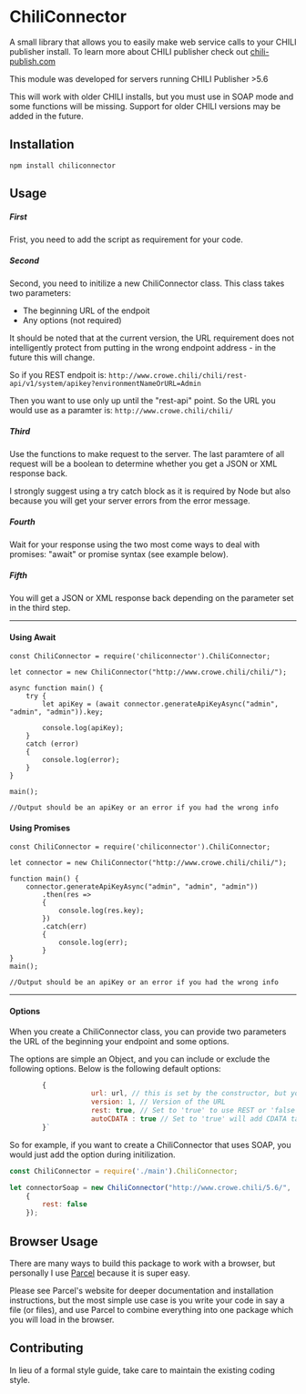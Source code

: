
ChiliConnector
=========

A small library that allows you to easily make web service calls to your CHILI publisher install. To learn more about CHILI publisher check out [chili-publish.com](https://www.chili-publish.com)

This module was developed for servers running CHILI Publisher >5.6

This will work with older CHILI installs, but you must use in SOAP mode and some functions will be missing. Support for older CHILI versions may be added in the future.

## Installation

  `npm install chiliconnector`

## Usage
##### First
Frist, you need to add the script as requirement for your code.

##### Second
Second, you need to initilize a new ChiliConnector class. This class takes two parameters:
- The beginning URL of the endpoit
- Any options (not required)

It should be noted that at the current version, the URL requirement does not intelligently protect from putting in the wrong endpoint address - in the future this will change.

So if you REST endpoit is:
`http://www.crowe.chili/chili/rest-api/v1/system/apikey?environmentNameOrURL=Admin`

Then you want to use only up until the "rest-api" point. So the URL you would use as a paramter is: `http://www.crowe.chili/chili/`

##### Third
Use the functions to make request to the server. The last paramtere of all request will be a boolean to determine whether you get a JSON or XML response back.

I strongly suggest using a try catch block as it is required by Node but also because you will get your server errors from the error message.

##### Fourth
Wait for your response using the two most come ways to deal with promises: "await" or promise syntax (see  example below).

##### Fifth
You will get a JSON or XML response back depending on the parameter set in the third step.

------------

#### Using Await

    const ChiliConnector = require('chiliconnector').ChiliConnector;

    let connector = new ChiliConnector("http://www.crowe.chili/chili/");
    
    async function main() {
        try {
            let apiKey = (await connector.generateApiKeyAsync("admin", "admin", "admin")).key;

            console.log(apiKey);
        }
        catch (error)
        {
            console.log(error);
        }
    }

	main();

	//Output should be an apiKey or an error if you had the wrong info

#### Using Promises
    const ChiliConnector = require('chiliconnector').ChiliConnector;

    let connector = new ChiliConnector("http://www.crowe.chili/chili/");

    function main() {
		connector.generateApiKeyAsync("admin", "admin", "admin"))
			.then(res => 
			{
				console.log(res.key);
			})
			.catch(err)
			{
				console.log(err);
			}
	}
	main();
	
	//Output should be an apiKey or an error if you had the wrong info

------------

#### Options
When you create a ChiliConnector class, you can provide two parameters the URL of the beginning your endpoint and some options.

The options are simple an Object, and you can include or exclude the following options.
Below is the following default options:
```javascript
    	{
        			url: url, // this is set by the constructor, but you can change the URL path
        			version: 1, // Version of the URL
        			rest: true, // Set to 'true' to use REST or 'false' to use SOAP
        			autoCDATA : true // Set to 'true' will add CDATA tags around any XML paramater
    	}`
```
So for example, if you want to create a ChiliConnector that uses SOAP, you would just add the option during initilization.
```javascript
const ChiliConnector = require('./main').ChiliConnector;

let connectorSoap = new ChiliConnector("http://www.crowe.chili/5.6/",
    {
        rest: false
    });
```
## Browser Usage
There are many ways to build this package to work with a browser, but personally I use [Parcel](https://parceljs.org/ "Parcel") because it is super easy.

Please see Parcel's website for deeper documentation and installation instructions, but the most simple use case is you write your code in say a file (or files), and use Parcel to combine everything into one package which you will load in the browser.

## Contributing

In lieu of a formal style guide, take care to maintain the existing coding style.
